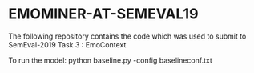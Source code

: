 # EMOMINER-AT-SEMEVAL19
The following repository contains the code which was used to submit to SemEval-2019 Task 3 : EmoContext

To run the model:
python baseline.py -config baselineconf.txt
